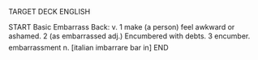 TARGET DECK
ENGLISH

START
Basic
Embarrass
Back: v. 1 make (a person) feel awkward or ashamed. 2 (as embarrassed adj.) Encumbered with debts. 3 encumber.  embarrassment n. [italian imbarrare bar in]
END

